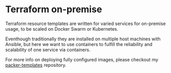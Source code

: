 # Terraform on-premise
Terraform resource templates are written for varied services for on-premise usage, to be scaled on Docker Swarm or Kubernetes.

Eventhough traditionally they are installed on multiple host machines with Ansible, but here we want to use containers to fulfill the reliability and scalability of one service via containers.

For more info on deploying fully configured images, please checkout my [packer-templates](https://github.com/memor24/packer-templates) repository.

